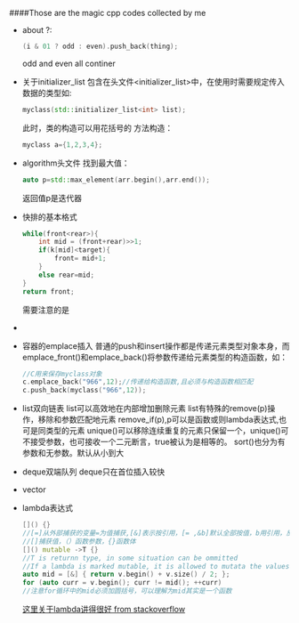 ####Those are the  magic cpp codes collected by me 
- about ?:
    ```cpp
    (i & 01 ? odd : even).push_back(thing);
    ```
    odd and even all continer

- 关于initializer_list
    包含在头文件<initializer_list>中，在使用时需要规定传入数据的类型如:
    ```cpp
    myclass(std::initializer_list<int> list);
    ```
    此时，类的构造可以用花括号的 方法构造：
    ```cpp
    myclass a={1,2,3,4};
    ```

- algorithm头文件
    找到最大值：
    ```cpp
    auto p=std::max_element(arr.begin(),arr.end());
    ```
    返回值p是迭代器

- 快排的基本格式
    ```cpp
    while(front<rear>){
        int mid = (front+rear)>>1;
        if(k[mid]<target){
            front= mid+1;
        }
        else rear=mid;
    }
    return front;
    ```
    需要注意的是
- 
- 容器的emplace插入
    普通的push和insert操作都是传递元素类型对象本身，而emplace_front()和emplace_back()将参数传递给元素类型的构造函数，如：
    ```cpp
    //C用来保存myclass对象
    c.emplace_back("966",12);//传递给构造函数,且必须与构造函数相匹配
    c.push_back(myclass("966",12));
    ```
- list双向链表
    list可以高效地在内部增加删除元素
    list有特殊的remove(p)操作，移除和参数匹配地元素
    remove_if(p),p可以是函数或则lambda表达式,也可是同类型的元素
    unique()可以移除连续重复的元素只保留一个，unique()可不接受参数，也可接收一个二元断言，true被认为是相等的。
    sort()也分为有参数和无参数。默认从小到大
- deque双端队列
    deque只在首位插入较快
- vector
- lambda表达式
    ```cpp
    []() {}
    //[=]从外部捕获的变量=为值捕获,[&]表示按引用，[= ,&b]默认全部按值，b用引用，反之亦然
    //[]捕获值，（）函数参数，{}函数体
    []() mutable ->T {}
    //T is returnn type, in some situation can be ommitted
    //If a lambda is marked mutable, it is allowed to mutata the values taht have been capture by value.
    auto mid = [&] { return v.begin() + v.size() / 2; };
    for (auto curr = v.begin(); curr != mid(); ++curr)
    //注意for循环中的mid必须加圆括号，可以理解为mid其实是一个函数
    ```
    [这里关于lambda讲得很好 from stackoverflow](https://stackoverflow.com/questions/7627098/what-is-a-lambda-expression-in-c11?r=SearchResults)
